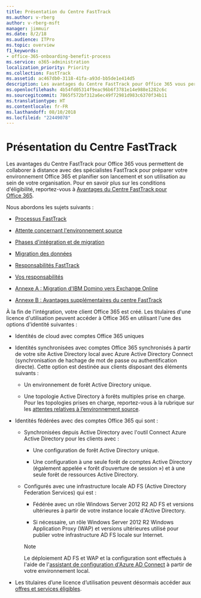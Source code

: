 ```yaml
---
title: Présentation du Centre FastTrack
ms.author: v-rberg
author: v-rberg-msft
manager: jimmuir
ms.date: 8/2/18
ms.audience: ITPro
ms.topic: overview
f1_keywords:
- office-365-onboarding-benefit-process
ms.service: o365-administration
localization_priority: Priority
ms.collection: FastTrack
ms.assetid: ac467db0-3118-41fa-a93d-bb5de1e414d5
description: Les avantages du Centre FastTrack pour Office 365 vous permettent de collaborer à distance avec des spécialistes FastTrack pour préparer votre environnement Office 365 et planifier son lancement et son utilisation au sein de votre organisation. Pour en savoir plus sur les conditions d'éligibilité, reportez-vous à Avantages du Centre FastTrack pour Office 365.
ms.openlocfilehash: 4b54fd05314f9eac96b6f3781e14e988e1282c6c
ms.sourcegitcommit: 7865f572bf312a6ec49f72981d983c6370f34b11
ms.translationtype: HT
ms.contentlocale: fr-FR
ms.lasthandoff: 08/10/2018
ms.locfileid: "22449078"
---
```

# <a name="fasttrack-center-benefit-overview"></a>Présentation du Centre FastTrack

Les avantages du Centre FastTrack pour Office 365 vous permettent de collaborer à distance avec des spécialistes FastTrack pour préparer votre environnement Office 365 et planifier son lancement et son utilisation au sein de votre organisation. Pour en savoir plus sur les conditions d'éligibilité, reportez-vous à [Avantages du Centre FastTrack pour Office 365](fasttrack-benefit-for-office-365.md).
  
Nous abordons les sujets suivants :
  
- [Processus FastTrack](fasttrack-process.md)
    
- [Attente concernant l'environnement source](source-environment-expectations.md)
    
- [Phases d'intégration et de migration](onboarding-and-migration.md)
    
- [Migration des données](data-migration.md)
    
- [Responsabilités FastTrack](fasttrack-responsibilities.md)
    
- [Vos responsabilités](your-responsibilities.md)
    
- [Annexe A : Migration d'IBM Domino vers Exchange Online](from-ibm-domino-to-exchange-online.md)
    
- [Annexe B : Avantages supplémentaires du centre FastTrack](fasttrack-additional-benefits.md)
    
À la fin de l'intégration, votre client Office 365 est créé. Les titulaires d'une licence d'utilisation peuvent accéder à Office 365 en utilisant l'une des options d'identité suivantes :
  
- Identités de cloud avec comptes Office 365 uniques
    
- Identités synchronisées avec comptes Office 365 synchronisés à partir de votre site Active Directory local avec Azure Active Directory Connect (synchronisation de hachage de mot de passe ou authentification directe). Cette option est destinée aux clients disposant des éléments suivants :
    
  - Un environnement de forêt Active Directory unique.
    
  - Une topologie Active Directory à forêts multiples prise en charge. Pour les topologies prises en charge, reportez-vous à la rubrique sur les [attentes relatives à l’environnement source](source-environment-expectations.md).
    
- Identités fédérées avec des comptes Office 365 qui sont :
    
  - Synchronisées depuis Active Directory avec l'outil Connect Azure Active Directory pour les clients avec :
    
      - Une configuration de forêt Active Directory unique.
    
      - Une configuration à une seule forêt de comptes Active Directory (également appelée « forêt d’ouverture de session ») et à une seule forêt de ressources Active Directory.
    
  - Configurés avec une infrastructure locale AD FS (Active Directory Federation Services) qui est :
    
      - Fédérée avec un rôle Windows Server 2012 R2 AD FS et versions ultérieures à partir de votre instance locale d'Active Directory.
    
      - Si nécessaire, un rôle Windows Server 2012 R2 Windows Application Proxy (WAP) et versions ultérieures utilisé pour publier votre infrastructure AD FS locale sur Internet.
    
    > [!NOTE]
    > Le déploiement AD FS et WAP et la configuration sont effectués à l'aide de l'[assistant de configuration d'Azure AD Connect](https://go.microsoft.com/fwlink/?linkid=844794) à partir de votre environnement local. 
  
- Les titulaires d’une licence d’utilisation peuvent désormais accéder aux [offres et services éligibles](eligible-services-and-plans.md).
    

 
